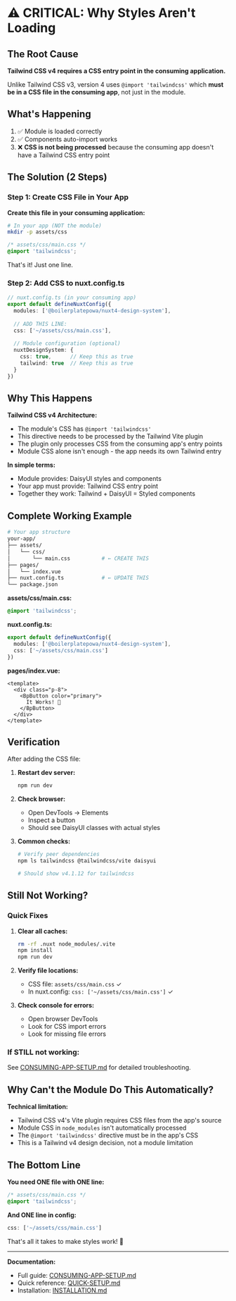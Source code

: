 # ⚠️ CRITICAL: Why Styles Aren't Loading

## The Root Cause

**Tailwind CSS v4 requires a CSS entry point in the consuming application.**

Unlike Tailwind CSS v3, version 4 uses `@import 'tailwindcss'` which **must be in a CSS file in the consuming app**, not just in the module.

## What's Happening

1. ✅ Module is loaded correctly
2. ✅ Components auto-import works
3. ❌ **CSS is not being processed** because the consuming app doesn't have a Tailwind CSS entry point

## The Solution (2 Steps)

### Step 1: Create CSS File in Your App

**Create this file in your consuming application:**

```bash
# In your app (NOT the module)
mkdir -p assets/css
```

```css
/* assets/css/main.css */
@import 'tailwindcss';
```

That's it! Just one line.

### Step 2: Add CSS to nuxt.config.ts

```typescript
// nuxt.config.ts (in your consuming app)
export default defineNuxtConfig({
  modules: ['@boilerplatepowa/nuxt4-design-system'],
  
  // ADD THIS LINE:
  css: ['~/assets/css/main.css'],
  
  // Module configuration (optional)
  nuxtDesignSystem: {
    css: true,      // Keep this as true
    tailwind: true  // Keep this as true
  }
})
```

## Why This Happens

**Tailwind CSS v4 Architecture:**
- The module's CSS has `@import 'tailwindcss'` 
- This directive needs to be processed by the Tailwind Vite plugin
- The plugin only processes CSS from the consuming app's entry points
- Module CSS alone isn't enough - the app needs its own Tailwind entry

**In simple terms:**
- Module provides: DaisyUI styles and components
- Your app must provide: Tailwind CSS entry point
- Together they work: Tailwind + DaisyUI = Styled components

## Complete Working Example

```bash
# Your app structure
your-app/
├── assets/
│   └── css/
│       └── main.css          # ← CREATE THIS
├── pages/
│   └── index.vue
├── nuxt.config.ts            # ← UPDATE THIS
└── package.json
```

**assets/css/main.css:**
```css
@import 'tailwindcss';
```

**nuxt.config.ts:**
```typescript
export default defineNuxtConfig({
  modules: ['@boilerplatepowa/nuxt4-design-system'],
  css: ['~/assets/css/main.css']
})
```

**pages/index.vue:**
```vue
<template>
  <div class="p-8">
    <BpButton color="primary">
      It Works! 🎉
    </BpButton>
  </div>
</template>
```

## Verification

After adding the CSS file:

1. **Restart dev server:**
   ```bash
   npm run dev
   ```

2. **Check browser:**
   - Open DevTools → Elements
   - Inspect a button
   - Should see DaisyUI classes with actual styles

3. **Common checks:**
   ```bash
   # Verify peer dependencies
   npm ls tailwindcss @tailwindcss/vite daisyui
   
   # Should show v4.1.12 for tailwindcss
   ```

## Still Not Working?

### Quick Fixes

1. **Clear all caches:**
   ```bash
   rm -rf .nuxt node_modules/.vite
   npm install
   npm run dev
   ```

2. **Verify file locations:**
   - CSS file: `assets/css/main.css` ✓
   - In nuxt.config: `css: ['~/assets/css/main.css']` ✓

3. **Check console for errors:**
   - Open browser DevTools
   - Look for CSS import errors
   - Look for missing file errors

### If STILL not working:

See [CONSUMING-APP-SETUP.md](./CONSUMING-APP-SETUP.md) for detailed troubleshooting.

## Why Can't the Module Do This Automatically?

**Technical limitation:**
- Tailwind CSS v4's Vite plugin requires CSS files from the app's source
- Module CSS in `node_modules` isn't automatically processed
- The `@import 'tailwindcss'` directive must be in the app's CSS
- This is a Tailwind v4 design decision, not a module limitation

## The Bottom Line

**You need ONE file with ONE line:**

```css
/* assets/css/main.css */
@import 'tailwindcss';
```

**And ONE line in config:**

```typescript
css: ['~/assets/css/main.css']
```

That's all it takes to make styles work! 🚀

---

**Documentation:**
- Full guide: [CONSUMING-APP-SETUP.md](./CONSUMING-APP-SETUP.md)
- Quick reference: [QUICK-SETUP.md](./QUICK-SETUP.md)
- Installation: [INSTALLATION.md](./INSTALLATION.md)

